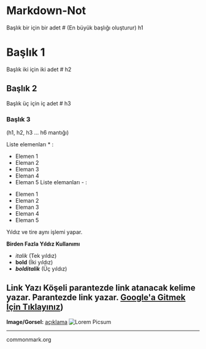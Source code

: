 # Markdown-Not
Başlık bir için bir adet # (En büyük başlığı oluşturur) h1
# Başlık 1
Başlık iki için iki adet # h2
## Başlık 2
Başlık üç için iç adet # h3
### Başlık 3
(h1, h2, h3 ... h6 mantığı)

Liste elemenları * :
* Elemen 1
* Eleman 2
* Eleman 3
* Eleman 4
* Eleman 5
Liste elemanları - : 
- Elemen 1
- Eleman 2
- Eleman 3
- Eleman 4
- Eleman 5

Yıldız ve tire aynı işlemi yapar.

**Birden Fazla Yıldız Kullanımı**
* *italik* (Tek yıldız)
* **bold** (İki yıldız)
* ***bolditalik*** (Üç yıldız)

**Link Yazı**
Köşeli parantezde link atanacak kelime yazar.
Parantezde link yazar.
[Google'a Gitmek İçin Tıklayınız](https://google.com))
----------------------------------------------------------------------------
**Image/Gorsel:**
[açıklama](url)
![Lorem Picsum](https://picsum.photos/200/300)

***
commonmark.org
